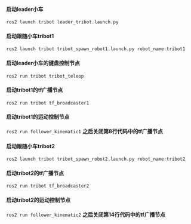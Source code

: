 #### 启动leader小车 
```ros2 launch tribot leader_tribot.launch.py```
#### 启动跟随小车tribot1
```ros2 launch tribot tribot_spawn_robot1.launch.py robot_name:tribot1```
#### 启动leader小车的键盘控制节点
```ros2 run tribot tribot_teleop```
#### 启动tribot1的tf广播节点
```ros2 run tribot tf_broadcaster1```
#### 启动tribot1的运动控制节点
```ros2 run follower_kinematic1```   **之后关闭第8行代码中的tf广播节点**
#### 启动跟随小车tribot2
```ros2 launch tribot tribot_spawn_robot2.launch.py robot_name:tribot2```
#### 启动tribot2的tf广播节点
```ros2 run tribot tf_broadcaster2```
#### 启动tribot2的运动控制节点
```ros2 run follower_kinematic2```   **之后关闭第14行代码中的tf广播节点**

